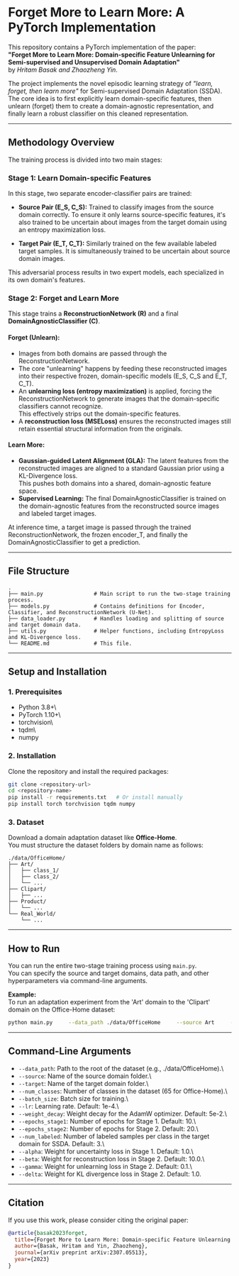 # Forget More to Learn More: A PyTorch Implementation

This repository contains a PyTorch implementation of the paper:\
**"Forget More to Learn More: Domain-specific Feature Unlearning for
Semi-supervised and Unsupervised Domain Adaptation"**\
by *Hritam Basak and Zhaozheng Yin*.

The project implements the novel episodic learning strategy of *"learn,
forget, then learn more"* for Semi-supervised Domain Adaptation (SSDA).\
The core idea is to first explicitly learn domain-specific features,
then unlearn (forget) them to create a domain-agnostic representation,
and finally learn a robust classifier on this cleaned representation.

------------------------------------------------------------------------

## Methodology Overview

The training process is divided into two main stages:

### Stage 1: Learn Domain-specific Features

In this stage, two separate encoder-classifier pairs are trained:

-   **Source Pair (E_S, C_S):** Trained to classify images from the
    source domain correctly. To ensure it only learns source-specific
    features, it's also trained to be uncertain about images from the
    target domain using an entropy maximization loss.

-   **Target Pair (E_T, C_T):** Similarly trained on the few available
    labeled target samples. It is simultaneously trained to be uncertain
    about source domain images.

This adversarial process results in two expert models, each specialized
in its own domain's features.

### Stage 2: Forget and Learn More

This stage trains a **ReconstructionNetwork (R)** and a final
**DomainAgnosticClassifier (C)**.

#### Forget (Unlearn):

-   Images from both domains are passed through the
    ReconstructionNetwork.
-   The core "unlearning" happens by feeding these reconstructed images
    into their respective frozen, domain-specific models (E_S, C_S and
    E_T, C_T).
-   An **unlearning loss (entropy maximization)** is applied, forcing
    the ReconstructionNetwork to generate images that the
    domain-specific classifiers cannot recognize.\
    This effectively strips out the domain-specific features.
-   A **reconstruction loss (MSELoss)** ensures the reconstructed images
    still retain essential structural information from the originals.

#### Learn More:

-   **Gaussian-guided Latent Alignment (GLA):** The latent features from
    the reconstructed images are aligned to a standard Gaussian prior
    using a KL-Divergence loss.\
    This pushes both domains into a shared, domain-agnostic feature
    space.
-   **Supervised Learning:** The final DomainAgnosticClassifier is
    trained on the domain-agnostic features from the reconstructed
    source images and labeled target images.

At inference time, a target image is passed through the trained
ReconstructionNetwork, the frozen encoder_T, and finally the
DomainAgnosticClassifier to get a prediction.

------------------------------------------------------------------------

## File Structure

    .
    ├── main.py                # Main script to run the two-stage training process.
    ├── models.py              # Contains definitions for Encoder, Classifier, and ReconstructionNetwork (U-Net).
    ├── data_loader.py         # Handles loading and splitting of source and target domain data.
    ├── utils.py               # Helper functions, including EntropyLoss and KL-Divergence loss.
    └── README.md              # This file.

------------------------------------------------------------------------

## Setup and Installation

### 1. Prerequisites

-   Python 3.8+\
-   PyTorch 1.10+\
-   torchvision\
-   tqdm\
-   numpy

### 2. Installation

Clone the repository and install the required packages:

``` bash
git clone <repository-url>
cd <repository-name>
pip install -r requirements.txt   # Or install manually
pip install torch torchvision tqdm numpy
```

### 3. Dataset

Download a domain adaptation dataset like **Office-Home**.\
You must structure the dataset folders by domain name as follows:

    ./data/OfficeHome/
    ├── Art/
    │   ├── class_1/
    │   ├── class_2/
    │   └── ...
    ├── Clipart/
    │   ├── ...
    ├── Product/
    │   └── ...
    └── Real_World/
        └── ...

------------------------------------------------------------------------

## How to Run

You can run the entire two-stage training process using `main.py`.\
You can specify the source and target domains, data path, and other
hyperparameters via command-line arguments.

**Example:**\
To run an adaptation experiment from the 'Art' domain to the 'Clipart'
domain on the Office-Home dataset:

``` bash
python main.py     --data_path ./data/OfficeHome     --source Art     --target Clipart     --num_classes 65     --epochs_stage1 10     --epochs_stage2 20     --batch_size 16
```

------------------------------------------------------------------------

## Command-Line Arguments

-   `--data_path`: Path to the root of the dataset (e.g.,
    ./data/OfficeHome).\
-   `--source`: Name of the source domain folder.\
-   `--target`: Name of the target domain folder.\
-   `--num_classes`: Number of classes in the dataset (65 for
    Office-Home).\
-   `--batch_size`: Batch size for training.\
-   `--lr`: Learning rate. Default: 1e-4.\
-   `--weight_decay`: Weight decay for the AdamW optimizer. Default:
    5e-2.\
-   `--epochs_stage1`: Number of epochs for Stage 1. Default: 10.\
-   `--epochs_stage2`: Number of epochs for Stage 2. Default: 20.\
-   `--num_labeled`: Number of labeled samples per class in the target
    domain for SSDA. Default: 3.\
-   `--alpha`: Weight for uncertainty loss in Stage 1. Default: 1.0.\
-   `--beta`: Weight for reconstruction loss in Stage 2. Default: 10.0.\
-   `--gamma`: Weight for unlearning loss in Stage 2. Default: 0.1.\
-   `--delta`: Weight for KL divergence loss in Stage 2. Default: 1.0.

------------------------------------------------------------------------

## Citation

If you use this work, please consider citing the original paper:

``` bibtex
@article{basak2023forget,
  title={Forget More to Learn More: Domain-specific Feature Unlearning for Semi-supervised and Unsupervised Domain Adaptation},
  author={Basak, Hritam and Yin, Zhaozheng},
  journal={arXiv preprint arXiv:2307.05513},
  year={2023}
}
```
